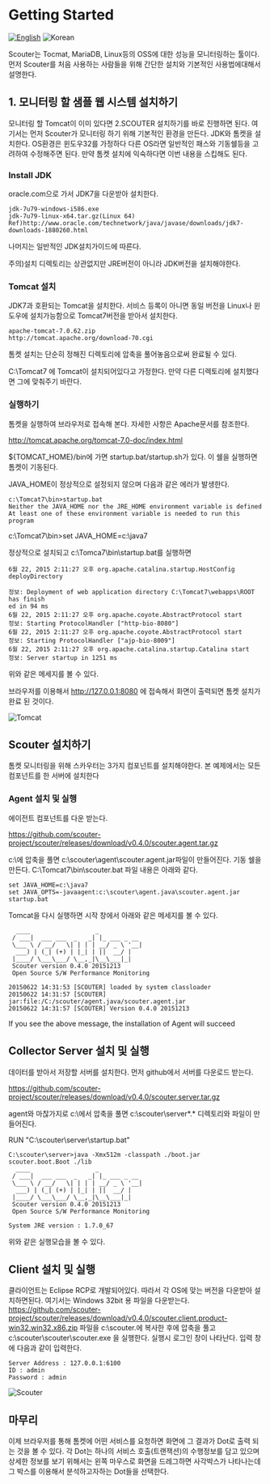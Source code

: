 # Getting Started
[![English](https://img.shields.io/badge/language-English-orange.svg)](Getting-Started.md) ![Korean](https://img.shields.io/badge/language-Korean-blue.svg)

Scouter는 Tocmat, MariaDB, Linux등의 OSS에 대한 성능을 모니터링하는 툴이다.
먼저 Scouter를 처음 사용하는 사람들을 위해 간단한 설치와 기본적인 사용법에대해서 설명한다.

## 1. 모니터링 할 샘플 웹 시스템 설치하기
모니터링 할 Tomcat이 이미 있다면 2.SCOUTER 설치하기를 바로 진행하면 된다.
여기서는 먼저 Scouter가 모니터링 하기 위해 기본적인 환경을 만든다.
JDK와 톰켓을 설치한다.
OS환경은 윈도우32를 가정하다 다른 OS라면 일반적인 패스와 기동쉘등을 고려하여 수정해주면 된다. 만약 톰켓 설치에 익숙하다면 이번 내용을 스킵해도 된다.

### Install JDK
oracle.com으로 가서 JDK7을 다운받아 설치한다.
```
jdk-7u79-windows-i586.exe
jdk-7u79-linux-x64.tar.gz(Linux 64)
Ref)http://www.oracle.com/technetwork/java/javase/downloads/jdk7-downloads-1880260.html
```
나머지는 일반적인 JDK설치가이드에 따른다.

주의)설치 디렉토리는 상관없지만 JRE버전이 아니라 JDK버전을 설치해야한다.

### Tomcat 설치
JDK7과 호환되는 Tomcat을 설치한다. 서비스 등록이 아니면 동일 버전을 Linux나 윈도우에 설치가능함으로 Tomcat7버전을 받아서 설치한다.
```
apache-tomcat-7.0.62.zip
http://tomcat.apache.org/download-70.cgi
```
톰켓 설치는 단순히 정해진 디렉토리에 압축을 풀어놓음으로써 완료될 수 있다.

C:\Tomcat7 에 Tomcat이 설치되어있다고 가정한다. 만약 다른 디렉토리에 설치했다면 그에 맞춰주기 바란다.


### 실행하기
톰켓을 실행하여 브라우저로 접속해 본다. 자세한 사항은 Apache문서를 참조한다.

http://tomcat.apache.org/tomcat-7.0-doc/index.html

${TOMCAT_HOME}/bin에 가면 startup.bat/startup.sh가 있다. 이 쉘을 실행하면 톰켓이 기동된다.

JAVA_HOME이 정상적으로 설정되지 않으며 다음과 같은 에러가 발생한다.
```
c:\Tomcat7\bin>startup.bat
Neither the JAVA_HOME nor the JRE_HOME environment variable is defined
At least one of these environment variable is needed to run this program
```
c:\Tomcat7\bin>set JAVA_HOME=c:\java7

정상적으로 설치되고 c:\Tomca7\bin\startup.bat를 실행하면

```
6월 22, 2015 2:11:27 오후 org.apache.catalina.startup.HostConfig deployDirectory

정보: Deployment of web application directory C:\Tomcat7\webapps\ROOT has finish
ed in 94 ms
6월 22, 2015 2:11:27 오후 org.apache.coyote.AbstractProtocol start
정보: Starting ProtocolHandler ["http-bio-8080"]
6월 22, 2015 2:11:27 오후 org.apache.coyote.AbstractProtocol start
정보: Starting ProtocolHandler ["ajp-bio-8009"]
6월 22, 2015 2:11:27 오후 org.apache.catalina.startup.Catalina start
정보: Server startup in 1251 ms
```
위와 같은 메세지를 볼 수 있다.

브라우저를 이용해서 http://127.0.0.1:8080 에 접속해서 화면이 출력되면 톰켓 설치가 완료 된 것이다.

![Tomcat](../img/main/getting_started_tomcat.png)

## Scouter 설치하기
톰켓 모니터링을 위해 스카우터는 3가지 컴포넌트를 설치해야한다. 본 예제에서는 모든 컴포넌트를 한 서버에 설치한다


### Agent 설치 및 실행
에이전트 컴포넌트를 다운 받는다.

https://github.com/scouter-project/scouter/releases/download/v0.4.0/scouter.agent.tar.gz

c:\에 압축을 풀면 c:\scouter\agent\scouter.agent.jar파일이 만들어진다.
기동 쉘을 만든다. C:\Tomcat7\bin\scouter.bat
파일 내용은 아래와 같다.

```
set JAVA_HOME=c:\java7
set JAVA_OPTS=-javaagent:c:\scouter\agent.java\scouter.agent.jar
startup.bat
```
Tomcat을 다시 실행하면 시작 창에서 아래와 같은 메세지를 볼 수 있다.
```
  ____                  _
 / ___|  ___ ___  _   _| |_ ___ _ __
 \___ \ / __/   \| | | | __/ _ \ '__|
  ___) | (_| (+) | |_| | ||  __/ |
 |____/ \___\___/ \__,_|\__\___|_|
 Scouter version 0.4.0 20151213
 Open Source S/W Performance Monitoring

20150622 14:31:53 [SCOUTER] loaded by system classloader
20150622 14:31:57 [SCOUTER] jar:file:/C:/scouter/agent.java/scouter.agent.jar
20150622 14:31:57 [SCOUTER] Version 0.4.0 20151213
```
If you see the above message, the installation of Agent will succeed


## Collector Server 설치 및 실행
데이터를 받아서 저장할 서버를 설치한다. 먼저 github에서 서버를 다운로드 받는다.

https://github.com/scouter-project/scouter/releases/download/v0.4.0/scouter.server.tar.gz

agent와 마찮가지로 c:\에서 압축을 풀면 c:\scouter\server*.* 디렉토리와 파일이 만들어진다.

RUN "C:\scouter\server\startup.bat"

```
C:\scouter\server>java -Xmx512m -classpath ./boot.jar scouter.boot.Boot ./lib
  ____                  _
 / ___|  ___ ___  _   _| |_ ___ _ __
 \___ \ / __/   \| | | | __/ _ \ '__|
  ___) | (_| (+) | |_| | ||  __/ |
 |____/ \___\___/ \__,_|\__\___|_|
 Scouter version 0.4.0 20151213
 Open Source S/W Performance Monitoring

System JRE version : 1.7.0_67

```

위와 같은 실행모습을 볼 수 있다.

## Client 설치 및 실행
클라이언트는 Eclipse RCP로 개발되어있다. 따라서 각 OS에 맞는 버전을 다운받아 설치하면된다.
여기서는 Windows 32bit 용 파일을 다운받는다.
https://github.com/scouter-project/scouter/releases/download/v0.4.0/scouter.client.product-win32.win32.x86.zip
파일을 c:\scouter.에 복사한 후에 압축을 풀고 c:\scouter\scouter\scouter.exe 을 실행한다.
실행시 로그인 창이 나타난다. 입력 창에 다음과 같이 입력한다.

```
Server Address : 127.0.0.1:6100
ID : admin
Password : admin
```

![Scouter](../img/main/getting_started_scouter.png)

## 마무리
이제 브라우저를 통해 톰켓에 어떤 서비스를 요청하면 화면에 그 결과가 Dot로 출력 되는 것을 볼 수 있다.
각 Dot는 하나의 서비스 호출(트랜잭션)의 수행정보를 담고 있으며 상세한 정보를 보기 위해서는 왼쪽 마우스로 화면을 드레그하면 사각박스가 나타나는데 그 박스를 이용해서 분석하고자하는 Dot들을 선택한다.